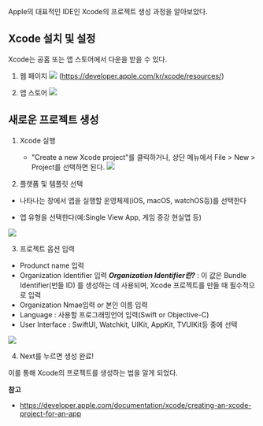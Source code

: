 Apple의 대표적인 IDE인 Xcode의 프로젝트 생성 과정을 알아보았다.

## Xcode 설치 및 설정
Xcode는 공홈 또는 앱 스토어에서 다운을 받을 수 있다.

1. 웹 페이지
![](https://velog.velcdn.com/images/kimjaewoo522/post/2efeeb13-86ff-493c-afe8-3c82ad639524/image.png) (https://developer.apple.com/kr/xcode/resources/)


2. 앱 스토어
![](https://velog.velcdn.com/images/kimjaewoo522/post/66af3ace-d204-4bbe-b192-504bfd9c7a5c/image.png)


## 새로운 프로젝트 생성
1. Xcode 실행
	- "Create a new Xcode project"를 클릭하거나, 상단 메뉴에서 File > New > Project를 선택하면 된다.
![](https://velog.velcdn.com/images/kimjaewoo522/post/1f40b1b6-965b-4903-b16b-6d043b9767b6/image.png)

2. 플랫폼 및 템플릿 선택

- 나타나는 창에서 앱을 실행할 운영체제(iOS, macOS, watchOS등)를 선택한다

- 앱 유형을 선택한다(예:Single View App, 게임 증강 현실앱 등)

![](https://velog.velcdn.com/images/kimjaewoo522/post/27f6809b-cb43-4d55-a257-390da8096092/image.png)

3. 프로젝트 옵션 입력
- Produnct name 입력
- Organization Identifier 입력
**_Organization Identifier란?_** : 이 값은 Bundle Identifier(번들 ID) 를 생성하는 데 사용되며, Xcode 프로젝트를 만들 때 필수적으로 입력
- Organization Nmae입력 or 본인 이름 입력
- Language : 사용할 프로그래밍언어 입력(Swift or Objective-C)
- User Interface : SwiftUI, Watchkit, UIKit, AppKit, TVUIKit등 중에 선택

![](https://velog.velcdn.com/images/kimjaewoo522/post/65913369-02f4-4aaf-a0af-ca779d63a4d1/image.png)

4. Next를 누르면 생성 완료!

이를 통해 Xcode의 프로젝트를 생성하는 법을 알게 되었다.

**참고**

- https://developer.apple.com/documentation/xcode/creating-an-xcode-project-for-an-app















